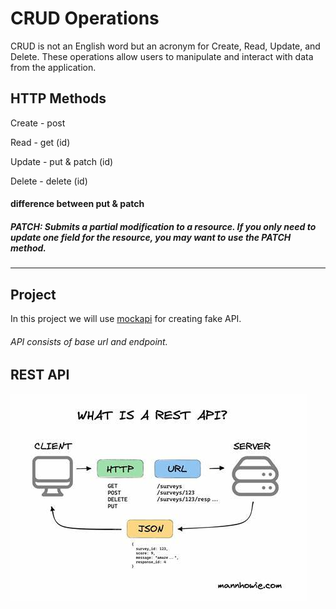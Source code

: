 # CRUD Operations

CRUD is not an English word but an acronym for Create, Read, Update, and Delete. These operations allow users to manipulate and interact with data from the application. 

## HTTP Methods

Create - post

Read - get (id)

Update - put & patch (id)
 
Delete - delete (id)

#### difference between put & patch
##### PATCH: Submits a partial modification to a resource. If you only need to update one field for the resource, you may want to use the PATCH method.
-------------------------------------------------------------------------------------------------------
## Project
In this project we will use [mockapi](https://mockapi.io/) for creating fake API. 
###### API consists of base url and endpoint.
## REST API
![REST API](./src/assets/images/rest_api.jpeg)